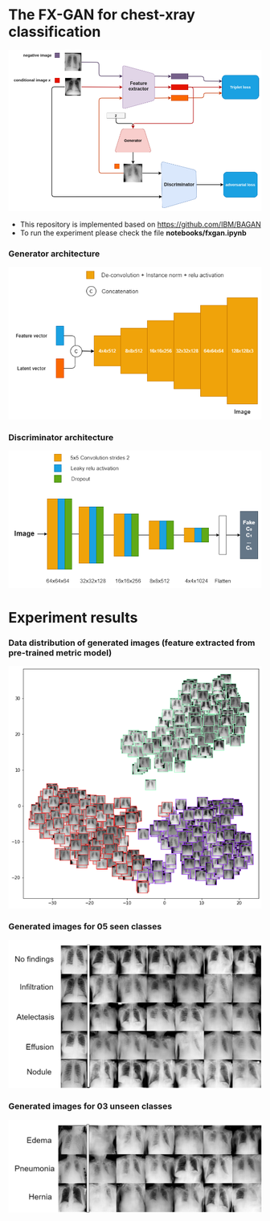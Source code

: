
# The FX-GAN for chest-xray classification

![model](./images/GAN_model.png)
- This repository is implemented based on https://github.com/IBM/BAGAN
- To run the experiment please check the file **notebooks/fxgan.ipynb**

### Generator architecture

![G](./images/generator.png)


### Discriminator architecture

![D](./images/discriminator.png)


# Experiment results

### Data distribution of generated images (feature extracted from pre-trained metric model)
![data_dis](./images/data_dis.png)

### Generated images for 05 seen classes
![gen_seen](./images/gen_seen.png)

### Generated images for 03 unseen classes
![gen_unseen](./images/gen_unseen.png)
